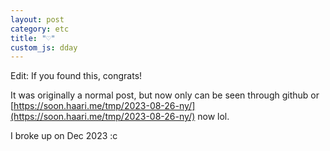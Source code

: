 ```yaml
---
layout: post
category: etc
title: "♡"
custom_js: dday
---
```


Edit: If you found this, congrats!

It was originally a normal post, but now only can be seen through github or [https://soon.haari.me/tmp/2023-08-26-ny/](https://soon.haari.me/tmp/2023-08-26-ny/) now lol.

I broke up on Dec 2023 :c